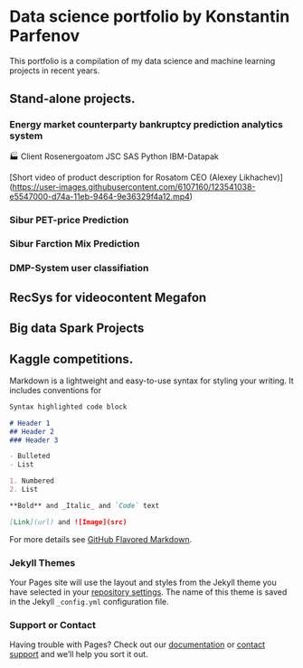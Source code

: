 # Data science portfolio by Konstantin Parfenov

This portfolio is a compilation of my data science and machine learning projects in recent years.

## Stand-alone projects.
### Energy market counterparty bankruptcy prediction analytics system 
:factory: Client Rosenergoatom JSC
SAS Python IBM-Datapak

[Short video of product description for Rosatom CEO (Alexey Likhachev)] (https://user-images.githubusercontent.com/6107160/123541038-e5547000-d74a-11eb-9464-9e36329f4a12.mp4)

### Sibur PET-price Prediction

### Sibur Farction Mix Prediction

### DMP-System user classifiation


## RecSys for videocontent Megafon

## Big data Spark Projects

###

## Kaggle competitions.







Markdown is a lightweight and easy-to-use syntax for styling your writing. It includes conventions for

```markdown
Syntax highlighted code block

# Header 1
## Header 2
### Header 3

- Bulleted
- List

1. Numbered
2. List

**Bold** and _Italic_ and `Code` text

[Link](url) and ![Image](src)
```

For more details see [GitHub Flavored Markdown](https://guides.github.com/features/mastering-markdown/).

### Jekyll Themes

Your Pages site will use the layout and styles from the Jekyll theme you have selected in your [repository settings](https://github.com/Konstantin-Parfenov/Konstantin-Parfenov.github.io/settings/pages). The name of this theme is saved in the Jekyll `_config.yml` configuration file.

### Support or Contact

Having trouble with Pages? Check out our [documentation](https://docs.github.com/categories/github-pages-basics/) or [contact support](https://support.github.com/contact) and we’ll help you sort it out.

